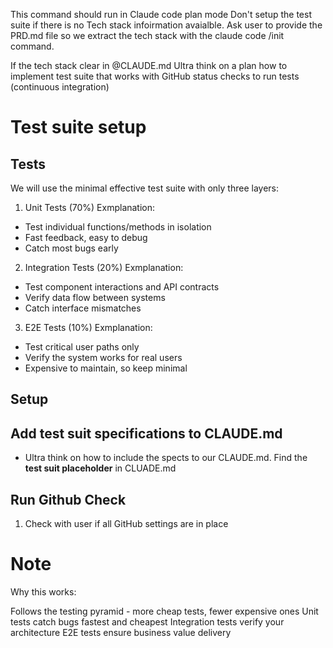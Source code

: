 This command should run in Claude code plan mode
Don't setup the test suite if there is no Tech stack infoirmation avaialble. Ask user to provide the PRD.md file so we extract the tech stack with the claude code /init command.

If the tech stack clear in @CLAUDE.md Ultra think on a plan how to implement test suite that works with GitHub status checks to run tests (continuous integration) 

# Test suite setup

## Tests
We will use the minimal effective test suite with only three layers:

1. Unit Tests (70%)
Exmplanation: 
- Test individual functions/methods in isolation
- Fast feedback, easy to debug
- Catch most bugs early

2. Integration Tests (20%)
Exmplanation: 
- Test component interactions and API contracts
- Verify data flow between systems
- Catch interface mismatches

3. E2E Tests (10%)
Exmplanation: 
- Test critical user paths only
- Verify the system works for real users
- Expensive to maintain, so keep minimal

## Setup


## Add test suit specifications to CLAUDE.md
- Ultra think on how to include the spects to our CLAUDE.md. Find the **test suit placeholder** in CLUADE.md

## Run Github Check

1. Check with user if all GitHub settings are in place

# Note
Why this works:

Follows the testing pyramid - more cheap tests, fewer expensive ones
Unit tests catch bugs fastest and cheapest
Integration tests verify your architecture
E2E tests ensure business value delivery